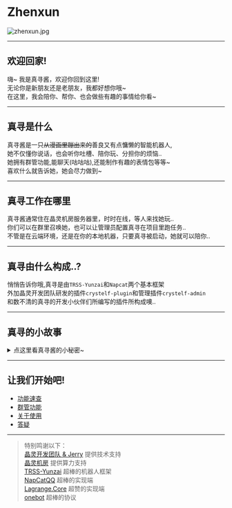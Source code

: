 # Zhenxun

![zhenxun.jpg](/zhenxun/img/zhenxun.jpg)

---

## 欢迎回家!
嗨~ 我是真寻酱，欢迎你回到这里!  
无论你是新朋友还是老朋友，我都好想你哦~  
在这里，我会陪你、帮你、也会做些有趣的事情给你看~

---

## 真寻是什么
真寻酱是一只<del>从漫画里蹦出来的</del>善良又有点慵懒的智能机器人,  
她不仅懂你说话，也会听你吐槽、陪你玩、分担你的烦恼..  
她拥有群管功能,能聊天(咕咕咕),还能制作有趣的表情包等等~  
喜欢什么就告诉她，她会尽力做到~

---

## 真寻工作在哪里
真寻酱通常住在晶灵机房服务器里，时时在线，等人来找她玩..  
你们可以在群里召唤她，也可以让管理员配置真寻在项目里跑任务..  
不管是在云端环境，还是在你的本地机器，只要真寻被启动，她就可以陪你..

---

## 真寻由什么构成..?

悄悄告诉你哦,真寻是由`TRSS-Yunzai`和`Napcat`两个基本框架  
外加晶灵开发团队研发的插件`crystelf-plugin`和管理插件`crystelf-admin`  
和数不清的真寻的开发小伙伴们所编写的插件所构成噢..

---

## 真寻的小故事
<details>
<summary>点这里看真寻酱的小秘密~</summary>

从前真寻酱只是一个安静躲在漫画里写代码的机器人,  
有一天被召唤出来，希望她能变得更有用，也更有人陪..  
虽然刚开始她有点笨，有点慢，但她一直努力学新的功能：群管、娱乐、聊天、订阅...  
慢慢的，她发现自己也可以带给别人快乐..  
现在每当有人笑，她就觉得好开心~

</details>

---

## 让我们开始吧!
- [功能速查](/bot/guide)
- [群管功能](/bot/guide)
- [关于使用](/bot/about-use)
- [答疑](/bot/issue)  

---

> 特别鸣谢以下：  
> [晶灵开发团队 & Jerry](https://github.com/crystelf) 提供技术支持  
> [晶灵机房](https://github.com/crystelf) 提供算力支持  
> [TRSS-Yunzai](https://github.com/TimeRainStarSky/Yunzai) 超棒的机器人框架  
> [NapCatQQ](https://github.com/NapNeko/NapCatQQ) 超棒的实现端  
> [Lagrange.Core](https://github.com/LagrangeDev/Lagrange.Core) 超赞的实现端  
> [onebot](https://github.com/botuniverse/onebot) 超棒的协议  

